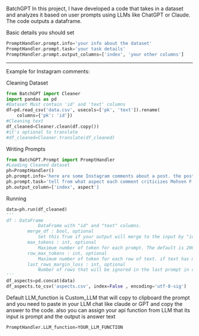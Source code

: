 BatchGPT
In this project, I have developed a code that takes in a dataset and analyzes it based on user prompts using LLMs like ChatGPT or Claude. The code outputs a dataframe.


Basic details you should set
```python
PromptHandler.prompt.info='your info about the dataset'
PromptHandler.prompt.task='your task details'
PromptHandler.prompt.output_columns=['index', 'your other columns']
```
----------------------------------------------
Example for Instagram comments:

Cleaning Dataset
```python
from BatchGPT import Cleaner
import pandas as pd
#Dataset Must contain 'id' and 'text' columns
df=pd.read_csv('data.csv', usecols=['pk', 'text']).rename(
    columns={'pk': 'id'})
#Cleaning text
df_cleaned=Cleaner.clean(df.copy())
#it's optional to translate
#df_cleaned=Cleaner.translate(df_cleaned)
```

Writing Prompts
```python
from BatchGPT.Prompt import PromptHandler
#Loading Cleaned dataset
ph=PromptHandler()
ph.prompt.info='here are some Instagram comments about a post. the post is a video that shows blah blah. "Mohsen F" is the owner of the post.'
ph.prompt.task='tell from what aspect each comment criticizes Mohsen F. aspects title must be short.'
ph.output_column=['index', aspect']
```

Running
```python
data=ph.run(df_cleaned)
'''
df : DataFrame
            DataFrame with "id" and "text" columns.
        merge_df : bool, optional
            Set this True if your output will merge to the input by "id". The default is True.
        max_tokens : int, optional
            Maximum number of token for each prompt. The default is 2000.
        row_max_tokens : int, optional
            Maximum number of token for each row of text. if text has more tokens it will removed. The default is 500.
        last_rows_margin_loss : int, optional
            Number of rows that will be ignored in the last prompt in case of error. The default is 5.
'''
df_aspects=pd.concat(data)
df_aspects.to_csv('aspects.csv', index=False , encoding='utf-8-sig')

```

Default LLM_function is Custom_LLM that will copy to clipboard the prompt and 
you need to paste in your LLM chat like claude or GPT and copy the answer 
to the code.
also you can assign your api function from LLM that its input is prompt and 
the output is answer text

```python
PromptHandler.LLM_function=YOUR_LLM_FUNCTION
```
